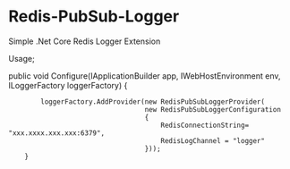 # Redis-PubSub-Logger
Simple .Net Core Redis Logger Extension

Usage;

  public void Configure(IApplicationBuilder app, IWebHostEnvironment env, ILoggerFactory loggerFactory)
        {
            
            loggerFactory.AddProvider(new RedisPubSubLoggerProvider(
                                      new RedisPubSubLoggerConfiguration
                                      {                                         
                                          RedisConnectionString= "xxx.xxxx.xxx.xxx:6379",
                                          RedisLogChannel = "logger"
                                      }));           
        }
